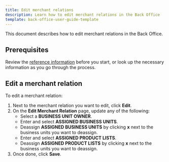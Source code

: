 ```yaml
---
title: Edit merchant relations
description: Learn how to edit merchant relations in the Back Office
template: back-office-user-guide-template
---
```


This document describes how to edit merchant relations in the Back Office.

## Prerequisites

Review the [reference information](#reference-information-edit-merchant-relations) before you start, or look up the necessary information as you go through the process.

## Edit a merchant relation

To edit a merchant relation:
1. Next to the merchant relation you want to edit, click **Edit**.
2. On the **Edit Merchant Relation** page, update any of the following:
    * Select a **BUSINESS UNIT OWNER**.
    * Enter and select **ASSIGNED BUSINESS UNITS**.
    * Deassign **ASSIGNED BUSINESS UNITS** by clicking **x** next to the business units you want to deassign.
    * Enter and select **ASSIGNED PRODUCT LISTS**.
    * Deassign **ASSIGNED PRODUCT LISTS** by clicking **x** next to the business units you want to deassign.
3. Once done, click **Save**.
